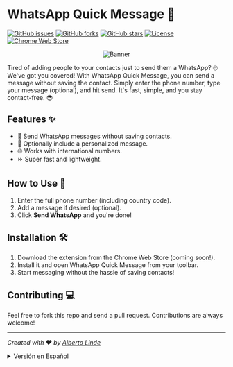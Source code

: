 # WhatsApp Quick Message 🚀

[![GitHub issues](https://img.shields.io/github/issues/AlbertoLinde/whatsapp-quick-message.svg)](https://github.com/AlbertoLinde/whatsapp-quick-message/issues)
[![GitHub forks](https://img.shields.io/github/forks/AlbertoLinde/whatsapp-quick-message.svg)](https://github.com/AlbertoLinde/whatsapp-quick-message/network)
[![GitHub stars](https://img.shields.io/github/stars/AlbertoLinde/whatsapp-quick-message.svg)](https://github.com/AlbertoLinde/whatsapp-quick-message/stargazers)
[![License](https://img.shields.io/badge/License-MIT-green)](LICENSE)
[![Chrome Web Store](https://img.shields.io/badge/Status-Pending%20Approval-yellow)](https://chrome.google.com/webstore/detail/whatsapp-quick-message/dlnbbkcoadlkihijmfkphkldkkkkdmog)


<p align="center">
  <img src="https://i.imgur.com/SVHHysT.png" alt="Banner">
</p>



Tired of adding people to your contacts just to send them a WhatsApp? 🙄 We've got you covered! With WhatsApp Quick Message, you can send a message without saving the contact. Simply enter the phone number, type your message (optional), and hit send. It's fast, simple, and you stay contact-free. 😎

## Features ✨
- 📲 Send WhatsApp messages without saving contacts.
- 💬 Optionally include a personalized message.
- 🌐 Works with international numbers.
- ⏩ Super fast and lightweight.

## How to Use 🚀
1. Enter the full phone number (including country code).
2. Add a message if desired (optional).
3. Click **Send WhatsApp** and you're done!

## Installation 🛠️
1. Download the extension from the Chrome Web Store (coming soon!).
2. Install it and open WhatsApp Quick Message from your toolbar.
3. Start messaging without the hassle of saving contacts!

## Contributing 💻
Feel free to fork this repo and send a pull request. Contributions are always welcome!

---

_Created with ❤️ by [Alberto Linde](https://www.albertolinde.com)_

<details>
<summary>Versión en Español</summary>

# WhatsApp Quick Message 🚀

¿Cansado de agregar a la gente solo para poder enviarles un WhatsApp? 🙄 ¡Tenemos la solución para ti! Con WhatsApp Quick Message, puedes enviar mensajes sin necesidad de guardar el contacto. Simplemente ingresa el número de teléfono, escribe un mensaje (opcional) y ¡envía! Rápido, sencillo y sin agregar contactos. 😎

## Características ✨
- 📲 Envía un WhatsApp sin agregar a la persona a tus contactos.
- 💬 Añade un mensaje personalizado de forma opcional.
- 🌐 Funciona con números internacionales.
- ⏩ Súper rápido y ligero.

## Cómo Usar 🚀
1. Ingresa el número completo (incluyendo el código de país).
2. Añade un mensaje si lo deseas (opcional).
3. Haz clic en **Enviar WhatsApp** ¡y listo!

## Instalación 🛠️
1. Descarga la extensión desde la Chrome Web Store (¡próximamente!).
2. Instálala y abre WhatsApp Quick Message desde tu barra de herramientas.
3. ¡Empieza a enviar mensajes sin complicaciones!

## Contribuir 💻
¡Siéntete libre de hacer un fork de este repo y enviar un pull request! Todas las contribuciones son bienvenidas.

---

_Creado con ❤️ por [Alberto Linde](https://www.albertolinde.com)_

</details>
